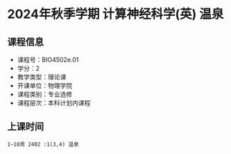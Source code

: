 # 2024年秋季学期 计算神经科学(英) 温泉






## 课程信息

- 课程号：BIO4502e.01
- 学分：2
- 教学类型：理论课
- 开课单位：物理学院
- 课程类别：专业选修
- 课程层次：本科计划内课程

## 上课时间

```
1~18周 2402 :1(3,4) 温泉
```

